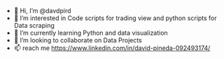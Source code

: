 - 👋 Hi, I’m @davdpird
- 👀 I’m interested in Code scripts for trading view and python scripts for Data scraping 
- 🌱 I’m currently learning Python and data visualization
- 💞️ I’m looking to collaborate on Data Projects
- 📫 reach me https://www.linkedin.com/in/david-pineda-092493174/

<!---
davdpird/davdpird is a ✨ special ✨ repository because its `README.md` (this file) appears on your GitHub profile.
You can click the Preview link to take a look at your changes.
--->
